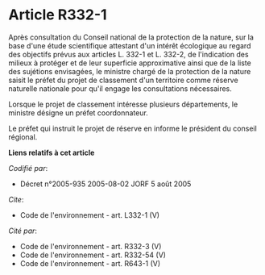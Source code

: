 # Article R332-1

Après consultation du Conseil national de la protection de la nature, sur la base d'une étude scientifique attestant d'un
intérêt écologique au regard des objectifs prévus aux articles L. 332-1 et L. 332-2, de l'indication des milieux à protéger
et de leur superficie approximative ainsi que de la liste des sujétions envisagées, le ministre chargé de la protection de la
nature saisit le préfet du projet de classement d'un territoire comme réserve naturelle nationale pour qu'il engage les
consultations nécessaires. 

Lorsque le projet de classement intéresse plusieurs départements, le ministre désigne un préfet coordonnateur. 

Le préfet qui instruit le projet de réserve en informe le président du conseil régional.

**Liens relatifs à cet article**

_Codifié par_:

  - Décret n°2005-935 2005-08-02 JORF 5 août 2005

_Cite_:

  - Code de l'environnement - art. L332-1 (V)

_Cité par_:

  - Code de l'environnement - art. R332-3 (V)
  - Code de l'environnement - art. R332-54 (V)
  - Code de l'environnement - art. R643-1 (V)
